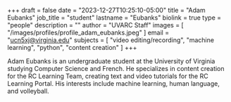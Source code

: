 +++
draft = false
date = "2023-12-27T10:25:10-05:00"
title = "Adam Eubanks"
job_title = "student"
lastname = "Eubanks"
biolink = true
type = "people"
description = ""
author = "UVARC Staff"
images = [
  "/images/profiles/profile_adam_eubanks.jpeg"
]
email = "ucn5xj@virginia.edu"
subjects = [
  "video editing/recording",
  "machine learning",
  "python",
  "content creation"
]
+++

Adam Eubanks is an undergraduate student at the University of Virginia studying Computer Science and French. He specializes in content creation for the RC Learning Team, creating text and video tutorials for the RC Learning Portal. His interests include machine learning, human language, and volleyball.